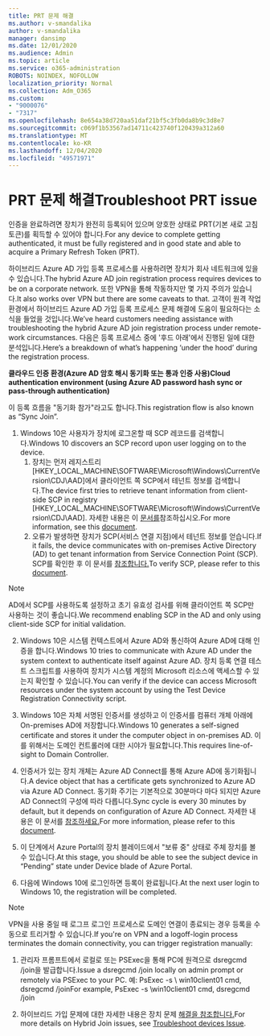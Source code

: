 ```yaml
---
title: PRT 문제 해결
ms.author: v-smandalika
author: v-smandalika
manager: dansimp
ms.date: 12/01/2020
ms.audience: Admin
ms.topic: article
ms.service: o365-administration
ROBOTS: NOINDEX, NOFOLLOW
localization_priority: Normal
ms.collection: Adm_O365
ms.custom:
- "9000076"
- "7317"
ms.openlocfilehash: 8e654a38d720aa51daf21bf5c3fb0da8b9c3d8e7
ms.sourcegitcommit: c069f1b53567ad14711c423740f120439a312a60
ms.translationtype: MT
ms.contentlocale: ko-KR
ms.lasthandoff: 12/04/2020
ms.locfileid: "49571971"
---
```

# <a name="troubleshoot-prt-issue"></a><span data-ttu-id="36cd4-102">PRT 문제 해결</span><span class="sxs-lookup"><span data-stu-id="36cd4-102">Troubleshoot PRT issue</span></span>

<span data-ttu-id="36cd4-103">인증을 완료하려면 장치가 완전히 등록되어 있으며 양호한 상태로 PRT(기본 새로 고침 토큰)를 획득할 수 있어야 합니다.</span><span class="sxs-lookup"><span data-stu-id="36cd4-103">For any device to complete getting authenticated, it must be fully registered and in good state and able to acquire a Primary Refresh Token (PRT).</span></span>

<span data-ttu-id="36cd4-104">하이브리드 Azure AD 가입 등록 프로세스를 사용하려면 장치가 회사 네트워크에 있을 수 있습니다.</span><span class="sxs-lookup"><span data-stu-id="36cd4-104">The hybrid Azure AD join registration process requires devices to be on a corporate network.</span></span> <span data-ttu-id="36cd4-105">또한 VPN을 통해 작동하지만 몇 가지 주의가 있습니다.</span><span class="sxs-lookup"><span data-stu-id="36cd4-105">It also works over VPN but there are some caveats to that.</span></span> <span data-ttu-id="36cd4-106">고객이 원격 작업 환경에서 하이브리드 Azure AD 가입 등록 프로세스 문제 해결에 도움이 필요하다는 소식을 들었을 것입니다.</span><span class="sxs-lookup"><span data-stu-id="36cd4-106">We’ve heard customers needing assistance with troubleshooting the hybrid Azure AD join registration process under remote-work circumstances.</span></span> <span data-ttu-id="36cd4-107">다음은 등록 프로세스 중에 '후드 아래'에서 진행된 일에 대한 분석입니다.</span><span class="sxs-lookup"><span data-stu-id="36cd4-107">Here’s a breakdown of what’s happening ‘under the hood’ during the registration process.</span></span>

<span data-ttu-id="36cd4-108">**클라우드 인증 환경(Azure AD 암호 해시 동기화 또는 통과 인증 사용)**</span><span class="sxs-lookup"><span data-stu-id="36cd4-108">**Cloud authentication environment (using Azure AD password hash sync or pass-through authentication)**</span></span>

<span data-ttu-id="36cd4-109">이 등록 흐름을 "동기화 참가"라고도 합니다.</span><span class="sxs-lookup"><span data-stu-id="36cd4-109">This registration flow is also known as “Sync Join”.</span></span>

1. <span data-ttu-id="36cd4-110">Windows 10은 사용자가 장치에 로그온할 때 SCP 레코드를 검색합니다.</span><span class="sxs-lookup"><span data-stu-id="36cd4-110">Windows 10 discovers an SCP record upon user logging on to the device.</span></span>
    1. <span data-ttu-id="36cd4-111">장치는 먼저 레지스트리 [HKEY_LOCAL_MACHINE\SOFTWARE\Microsoft\Windows\CurrentVersion\CDJ\AAD]에서 클라이언트 쪽 SCP에서 테넌트 정보를 검색합니다.</span><span class="sxs-lookup"><span data-stu-id="36cd4-111">The device first tries to retrieve tenant information from client-side SCP in registry [HKEY_LOCAL_MACHINE\SOFTWARE\Microsoft\Windows\CurrentVersion\CDJ\AAD].</span></span> <span data-ttu-id="36cd4-112">자세한 내용은 이 [문서를](https://docs.microsoft.com/azure/active-directory/devices/hybrid-azuread-join-control)참조하십시오.</span><span class="sxs-lookup"><span data-stu-id="36cd4-112">For more information, see this [document](https://docs.microsoft.com/azure/active-directory/devices/hybrid-azuread-join-control).</span></span>
    2. <span data-ttu-id="36cd4-113">오류가 발생하면 장치가 SCP(서비스 연결 지점)에서 테넌트 정보를 얻습니다.</span><span class="sxs-lookup"><span data-stu-id="36cd4-113">If it fails, the device communicates with on-premises Active Directory (AD) to get tenant information from Service Connection Point (SCP).</span></span> <span data-ttu-id="36cd4-114">SCP를 확인한 후 이 문서를 [참조합니다.](https://docs.microsoft.com/azure/active-directory/devices/hybrid-azuread-join-manual#configure-a-service-connection-point)</span><span class="sxs-lookup"><span data-stu-id="36cd4-114">To verify SCP, please refer to this [document](https://docs.microsoft.com/azure/active-directory/devices/hybrid-azuread-join-manual#configure-a-service-connection-point).</span></span> 

> [!NOTE]
> <span data-ttu-id="36cd4-115">AD에서 SCP를 사용하도록 설정하고 초기 유효성 검사를 위해 클라이언트 쪽 SCP만 사용하는 것이 좋습니다.</span><span class="sxs-lookup"><span data-stu-id="36cd4-115">We recommend enabling SCP in the AD and only using client-side SCP for initial validation.</span></span>

2. <span data-ttu-id="36cd4-116">Windows 10은 시스템 컨텍스트에서 Azure AD와 통신하여 Azure AD에 대해 인증을 합니다.</span><span class="sxs-lookup"><span data-stu-id="36cd4-116">Windows 10 tries to communicate with Azure AD under the system context to authenticate itself against Azure AD.</span></span> <span data-ttu-id="36cd4-117">장치 등록 연결 테스트 스크립트를 사용하여 장치가 시스템 계정의 Microsoft 리소스에 액세스할 수 있는지 확인할 수 있습니다.</span><span class="sxs-lookup"><span data-stu-id="36cd4-117">You can verify if the device can access Microsoft resources under the system account by using the Test Device Registration Connectivity script.</span></span>

3. <span data-ttu-id="36cd4-118">Windows 10은 자체 서명된 인증서를 생성하고 이 인증서를 컴퓨터 개체 아래에 On-premises AD에 저장합니다.</span><span class="sxs-lookup"><span data-stu-id="36cd4-118">Windows 10 generates a self-signed certificate and stores it under the computer object in on-premises AD.</span></span> <span data-ttu-id="36cd4-119">이를 위해서는 도메인 컨트롤러에 대한 시야가 필요합니다.</span><span class="sxs-lookup"><span data-stu-id="36cd4-119">This requires line-of-sight to Domain Controller.</span></span>

4. <span data-ttu-id="36cd4-120">인증서가 있는 장치 개체는 Azure AD Connect를 통해 Azure AD에 동기화됩니다.</span><span class="sxs-lookup"><span data-stu-id="36cd4-120">A device object that has a certificate gets synchronized to Azure AD via Azure AD Connect.</span></span> <span data-ttu-id="36cd4-121">동기화 주기는 기본적으로 30분마다 마다 되지만 Azure AD Connect의 구성에 따라 다릅니다.</span><span class="sxs-lookup"><span data-stu-id="36cd4-121">Sync cycle is every 30 minutes by default, but it depends on configuration of Azure AD Connect.</span></span> <span data-ttu-id="36cd4-122">자세한 내용은 이 문서를 [참조하세요.](https://docs.microsoft.com/azure/active-directory/hybrid/how-to-connect-sync-configure-filtering#organizational-unitbased-filtering)</span><span class="sxs-lookup"><span data-stu-id="36cd4-122">For more information, please refer to this [document](https://docs.microsoft.com/azure/active-directory/hybrid/how-to-connect-sync-configure-filtering#organizational-unitbased-filtering).</span></span>

5. <span data-ttu-id="36cd4-123">이 단계에서 Azure Portal의 장치 블레이드에서 "보류 중" 상태로 주체 장치를 볼 수 있습니다.</span><span class="sxs-lookup"><span data-stu-id="36cd4-123">At this stage, you should be able to see the subject device in “Pending” state under Device blade of Azure Portal.</span></span>

6. <span data-ttu-id="36cd4-124">다음에 Windows 10에 로그인하면 등록이 완료됩니다.</span><span class="sxs-lookup"><span data-stu-id="36cd4-124">At the next user login to Windows 10, the registration will be completed.</span></span> 

> [!NOTE]
> <span data-ttu-id="36cd4-125">VPN을 사용 중일 때 로그프 로그인 프로세스로 도메인 연결이 종료되는 경우 등록을 수동으로 트리거할 수 있습니다.</span><span class="sxs-lookup"><span data-stu-id="36cd4-125">If you're on VPN and a logoff-login process terminates the domain connectivity, you can trigger registration manually:</span></span>
 1. <span data-ttu-id="36cd4-126">관리자 프롬프트에서 로컬로 또는 PSExec을 통해 PC에 원격으로 dsregcmd /join을 발급합니다.</span><span class="sxs-lookup"><span data-stu-id="36cd4-126">Issue a dsregcmd /join locally on admin prompt or remotely via PSExec to your PC.</span></span> <span data-ttu-id="36cd4-127">예: PsExec -s \\ win10client01 cmd, dsregcmd /join</span><span class="sxs-lookup"><span data-stu-id="36cd4-127">For example, PsExec -s \\win10client01 cmd, dsregcmd /join</span></span>

 2. <span data-ttu-id="36cd4-128">하이브리드 가입 문제에 대한 자세한 내용은 장치 문제 [해결을 참조합니다.](https://techcommunity.microsoft.com/t5/azure-active-directory-identity/azure-ad-mailbag-frequent-questions-about-using-device-based/ba-p/1257344)</span><span class="sxs-lookup"><span data-stu-id="36cd4-128">For more details on Hybrid Join issues, see [Troubleshoot devices Issue](https://techcommunity.microsoft.com/t5/azure-active-directory-identity/azure-ad-mailbag-frequent-questions-about-using-device-based/ba-p/1257344).</span></span>
